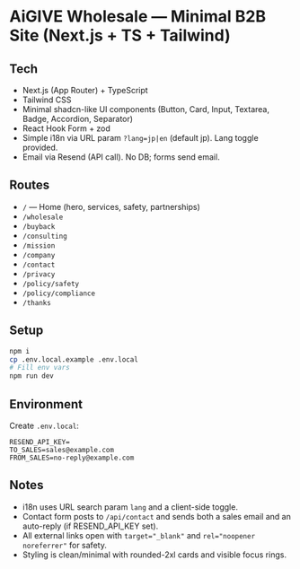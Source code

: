 # AiGIVE Wholesale — Minimal B2B Site (Next.js + TS + Tailwind)

## Tech
- Next.js (App Router) + TypeScript
- Tailwind CSS
- Minimal shadcn-like UI components (Button, Card, Input, Textarea, Badge, Accordion, Separator)
- React Hook Form + zod
- Simple i18n via URL param `?lang=jp|en` (default jp). Lang toggle provided.
- Email via Resend (API call). No DB; forms send email.

## Routes
- `/` — Home (hero, services, safety, partnerships)
- `/wholesale`
- `/buyback`
- `/consulting`
- `/mission`
- `/company`
- `/contact`
- `/privacy`
- `/policy/safety`
- `/policy/compliance`
- `/thanks`

## Setup
```bash
npm i
cp .env.local.example .env.local
# Fill env vars
npm run dev
```

## Environment
Create `.env.local`:
```
RESEND_API_KEY=
TO_SALES=sales@example.com
FROM_SALES=no-reply@example.com
```

## Notes
- i18n uses URL search param `lang` and a client-side toggle.
- Contact form posts to `/api/contact` and sends both a sales email and an auto-reply (if RESEND_API_KEY set).
- All external links open with `target="_blank"` and `rel="noopener noreferrer"` for safety.
- Styling is clean/minimal with rounded-2xl cards and visible focus rings.
